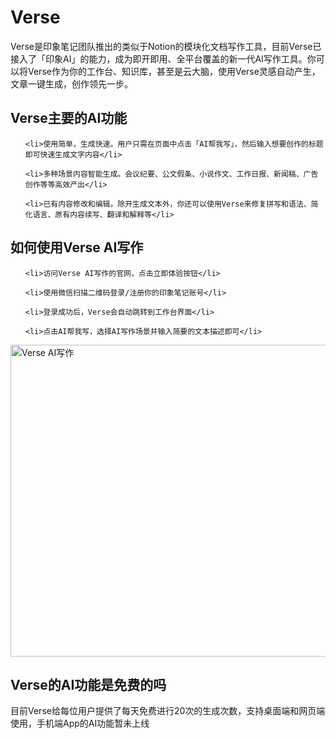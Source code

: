 # Verse

Verse是印象笔记团队推出的类似于Notion的模块化文档写作工具，目前Verse已接入了「印象AI」的能力，成为即开即用、全平台覆盖的新一代AI写作工具。你可以将Verse作为你的工作台、知识库，甚至是云大脑，使用Verse灵感自动产生，文章一键生成，创作领先一步。
<h2>Verse主要的AI功能</h2>
<ol>
 	<li>使用简单，生成快速。用户只需在页面中点击「AI帮我写」，然后输入想要创作的标题即可快速生成文字内容</li>
 	<li>多种场景内容智能生成。会议纪要、公文假条、小说作文、工作日报、新闻稿、广告创作等等高效产出</li>
 	<li>已有内容修改和编辑。除开生成文本外，你还可以使用Verse来修复拼写和语法、简化语言、原有内容续写、翻译和解释等</li>
</ol>
<h2>如何使用Verse AI写作</h2>
<ol>
 	<li>访问Verse AI写作的官网，点击立即体验按钮</li>
 	<li>使用微信扫描二维码登录/注册你的印象笔记账号</li>
 	<li>登录成功后，Verse会自动跳转到工作台界面</li>
 	<li>点击AI帮我写，选择AI写作场景并输入简要的文本描述即可</li>
</ol>
<a class="js" href="https://ai-bot.cn/wp-content/uploads/2023/06/verse-ai-writing.png" data-fancybox="fancybox" data-caption="Verse AI写作"><img class="alignnone wp-image-2943 loaded" src="https://ai-bot.cn/wp-content/uploads/2023/06/verse-ai-writing.png" alt="Verse AI写作" width="700" height="499" data-src="https://ai-bot.cn/wp-content/uploads/2023/06/verse-ai-writing.png" data-was-processed="true" /></a>
<h2>Verse的AI功能是免费的吗</h2>
目前Verse给每位用户提供了每天免费进行20次的生成次数，支持桌面端和网页端使用，手机端App的AI功能暂未上线